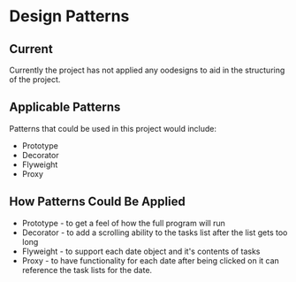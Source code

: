 # Design Patterns

## Current
Currently the project has not applied any oodesigns to aid in the structuring of the project.

## Applicable Patterns
Patterns that could be used in this project would include:
* Prototype
* Decorator
* Flyweight
* Proxy

## How Patterns Could Be Applied
* Prototype - to get a feel of how the full program will run
* Decorator - to add a scrolling ability to the tasks list after the list gets too long
* Flyweight - to support each date object and it's contents of tasks
* Proxy - to have functionality for each date after being clicked on it can reference the task lists for the date.
